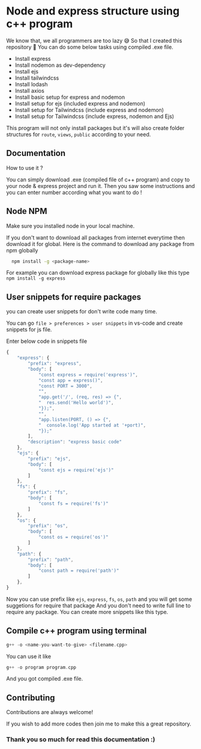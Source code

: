 
# Node and express structure using c++ program

We know that, we all programmers are too lazy :sweat_smile: So that I created this repository :star_struck:
You can do some below tasks using compiled .exe file.

- Install express
- Install nodemon as dev-dependency
- Install ejs
- Install tailwindcss
- Install lodash
- Install axios
- Install basic setup for express and nodemon
- Install setup for ejs (included express and nodemon)
- Install setup for Tailwindcss (include express and nodemon)
- Install setup for Tailwindcss (include express, nodemon and Ejs)

This program will not only install packages but it's will also create folder structures for `route`, `views`, `public` according to your need.


## Documentation

How to use it ?

You can simply download .exe (compiled file of c++ program) and copy to your node & express project and run it. Then you saw some instructions and you can enter number according what you want to do !

## Node NPM

Make sure you installed node in your local machine.

If you don't want to download all packages from internet everytime then download it for global. Here is the command to download any package from npm globally


```bash
  npm install -g <package-name>
```
For example you can download express package for globally like this type `npm install -g express`

## User snippets for require packages

you can create user snippets for don't write code many time.

You can go `file > preferences > user snippets` in vs-code and create snippets for js file.

Enter below code in snippets file

```javascript
{
	"express": {
		"prefix": "express",
		"body": [
			"const express = require('express')",
			"const app = express()",
			"const PORT = 3000",
			"",
			"app.get('/', (req, res) => {",
			"  res.send('Hello world')",
			"});",
			"",
			"app.listen(PORT, () => {",
			"  console.log('App started at '+port)",
			"});"
		],
		"description": "express basic code"
	},
	"ejs": {
		"prefix": "ejs",
		"body": [
			"const ejs = require('ejs')"
		]
	},
	"fs": {
		"prefix": "fs",
		"body": [
			"const fs = require('fs')"
		]
	},
	"os": {
		"prefix": "os",
		"body": [
			"const os = require('os')"
		]
	},
	"path": {
		"prefix": "path",
		"body": [
			"const path = require('path')"
		]
	},
}
```
Now you can use prefix like `ejs`, `express`, `fs`, `os`, `path` and you will get some suggetions for require that package And you don't need to write full line to require any package. You can create more snippets like this type.

## Compile c++ program using terminal

```c++
g++ -o <name-you-want-to-give> <filename.cpp>
```
You can use it like
```c++
g++ -o program program.cpp
```
And you got compiled .exe file.


## Contributing

Contributions are always welcome!

If you wish to add more codes then join me to make this a great repository.


### Thank you so much for read this documentation :)
